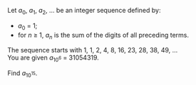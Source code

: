 <p>Let <var>a</var><sub>0</sub>, <var>a</var><sub>1</sub>, <var>a</var><sub>2</sub>, ... be an integer sequence defined by:</p>
<ul>
<li><var>a</var><sub>0</sub> = 1;</li>
<li>for <var>n</var> ≥ 1, <var>a<sub>n</sub></var> is the sum of the digits of all preceding terms.</li>
</ul>
<p>The sequence starts with 1, 1, 2, 4, 8, 16, 23, 28, 38, 49, ...<br />
You are given <var>a</var><sub>10<sup>6</sup></sub> = 31054319.</p>
<p>Find <var>a</var><sub>10<sup>15</sup></sub>.</p>
